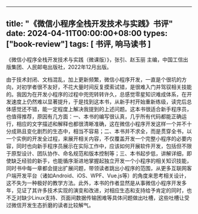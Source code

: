 
---
title: "《微信小程序全栈开发技术与实践》书评"
date: 2024-04-11T00:00:00+08:00
types: ["book-review"]
tags: [ 书评, 响马读书 ]
---

 《微信小程序全栈开发技术与实践（微课版）》，张引、赵玉丽 主编，中国工信出版集团、人民邮电出版社，2022年12月出版。

由于技术封闭、文档混乱，加上更新频繁，微信小程序开发，一直是个很坑的方向，对初学者很不友好，不花大量时间反复摸索试错，是很难入门并驾驭相关技能的。我因为在开发小程序的过程中兜兜转转许久，总感觉零星知识难成体系，在开发速度上仍然难以显著提升，于是找到这本书，从新手村开始重新练级，读完后总体感觉还不错，能一定程度上解决我提到的上述问题。这本书很适合新手程序员，也值得推荐，原因有几方面：一、本书的编写很认真，几乎所有代码都能正确运行，相应的文字描述和解释也都很清晰准确，这在微信小程序开发这样一个并不十分成熟且变化剧烈的生态中，相当不容易；二、本书并不求全，而是贯穿全书，以一个实例的开发全过程，来展开相关内容，不仅覆盖开发一个完整小程序的必要内容，同时也向新手程序员展示在实际工作中，应该如何开展软件开发，包括但不限于原型设计、团队协作、命名规范和版本控制等；三、本书起步低，讲解详细，即使缺乏经验的新手，也能循序渐进地掌握起独立开发一个小程序的相关知识技能，同时书中每一章都会提出扩展问题，带领读者跳出小程序的范围，从更多互联网客户端开发平台（诸如Android、iOS、WPF、Vue.js等）的角度来思考相关设计，这不失为一种极好的教学方法。此外，本书的作者显然是从事微信小程序开发多年，见证了其许多技术实现的演变和改进，对相应生态和支持给予肯定的同时，也不乏对缺少Linux支持、页面间数据传输困难等具体问题做出吐槽，这些吐槽让受过微信开发生态折磨的读者比较解气。
